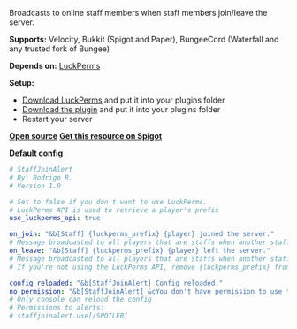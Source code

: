 Broadcasts to online staff members when staff members join/leave the server.

**Supports:** Velocity, Bukkit (Spigot and Paper), BungeeCord (Waterfall and any trusted fork of Bungee)

**Depends on:** [LuckPerms](https://luckperms.net/download)

**Setup:**
- [Download LuckPerms](https://luckperms.net/download) and put it into your plugins folder
- [Download the plugin](https://www.spigotmc.org/resources/staffs-join-alerts-bungee-paper-velocity-spigot-broadcast-alerts-to-staffs-when-staffs-joins.113824/) and put it into your plugins folder
- Restart your server

[**Open source**](https://github.com/rodri-r-z/StaffJoinAlert)
[**Get this resource on Spigot**](https://www.spigotmc.org/resources/staffs-join-alerts-bungee-paper-velocity-spigot-broadcast-alerts-to-staffs-when-staffs-joins.113824/)

**Default config**

```yml
# StaffJoinAlert
# By: Rodrigo R.
# Version 1.0

# Set to false if you don't want to use LuckPerms.
# LuckPerms API is used to retrieve a player's prefix
use_luckperms_api: true

on_join: "&b[Staff] {luckperms_prefix} {player} joined the server."
# Message broadcasted to all players that are staffs when another staff enters the server
on_leave: "&b[Staff] {luckperms_prefix} {player} left the server."
# Message broadcasted to all players that are staffs when another staff leaves the server
# If you're not using the LuckPerms API, remove {luckperms_prefix} from the message above

config_reloaded: "&b[StaffJoinAlert] Config reloaded."
no_permission: "&b[StaffJoinAlert] &cYou don't have permission to use this command."
# Only console can reload the config
# Permissions to alerts:
# staffjoinalert.use[/SPOILER]
```
